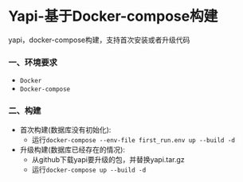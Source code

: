 # Yapi-基于Docker-compose构建
yapi，docker-compose构建，支持首次安装或者升级代码

### 一、环境要求
- `Docker`
- `Docker-compose`

### 二、构建
- 首次构建(数据库没有初始化): 
    - 运行`docker-compose --env-file first_run.env up --build -d`
- 升级构建(数据库已经存在的情况): 
    - 从github下载yapi要升级的包，并替换yapi.tar.gz
    - 运行`docker-compose up --build -d`
